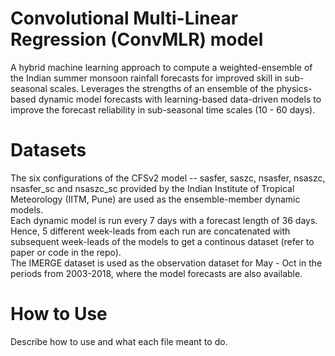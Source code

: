 # Convolutional Multi-Linear Regression (ConvMLR) model
A hybrid machine learning approach to compute a weighted-ensemble of the Indian summer monsoon rainfall forecasts for improved skill in sub-seasonal scales. Leverages the strengths of an ensemble of the physics-based dynamic model forecasts with learning-based data-driven models to improve the forecast reliability in sub-seasonal time scales (10 - 60 days).
# Datasets
The six configurations of the CFSv2 model -- sasfer, saszc, nsasfer, nsaszc, nsasfer_sc and nsaszc_sc provided by the Indian Institute of Tropical Meteorology (IITM, Pune) are used as the ensemble-member dynamic models.  
Each dynamic model is run every 7 days with a forecast length of 36 days. Hence, 5 different week-leads from each run are concatenated with subsequent week-leads of the models to get a continous dataset (refer to paper or code in the repo).  
The IMERGE dataset is used as the observation dataset for May - Oct in the periods from 2003-2018, where the model forecasts are also available.
# How to Use
Describe how to use and what each file meant to do.

